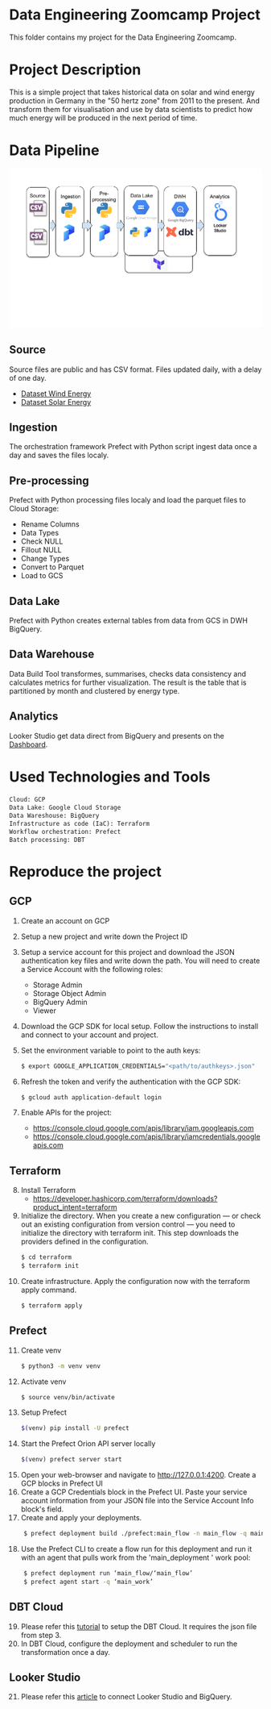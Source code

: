 # Data Engineering Zoomcamp Project
This folder contains my project for the Data Engineering Zoomcamp.
# Project Description
This is a simple project that takes historical data on solar and wind energy production in Germany in the "50 hertz zone" from 2011 to the present.  And transform them for visualisation and use by data scientists to predict how much energy will be produced in the next period of time.
# Data Pipeline
![Data Pipeline](https://github.com/MGibadulin/de_zoomcamp_2023/blob/main/final_project/DataPipeline.png)
## Source
Source files are public and has CSV format. Files updated daily, with a delay of one day. 
- [Dataset Wind Energy](https://ds.50hertz.com/api/WindPowerActual/DownloadFile?fileName=2023.csv)
- [Dataset Solar Energy](https://ds.50hertz.com/api/PhotovoltaicActual/DownloadFile?fileName=2023.csv)
## Ingestion
The orchestration framework Prefect with Python script ingest data once a day and saves the files localy.
## Pre-processing
Prefect with Python processing files localy and load the parquet files to Cloud Storage:
- Rename Columns
- Data Types
- Check NULL
- Fillout NULL
- Change Types
- Convert to Parquet
- Load to GCS
## Data Lake
Prefect with Python creates external tables from data from GCS in DWH BigQuery.
## Data Warehouse
Data Build Tool transformes, summarises, checks data consistency and calculates metrics for further visualization. The result is the table that is partitioned by month and clustered by energy type.
## Analytics
Looker Studio get data direct from BigQuery and presents on the [Dashboard](.). 


# Used Technologies and Tools
    Cloud: GCP
    Data Lake: Google Cloud Storage
    Data Wareshouse: BigQuery
    Infrastructure as code (IaC): Terraform
    Workflow orchestration: Prefect
    Batch processing: DBT

# Reproduce the project

## GCP

1. Create an account on GCP
2. Setup a new project and write down the Project ID
3. Setup a service account for this project and download the JSON authentication key files and write down the path. You will need to create a Service Account with the following roles:
    - Storage Admin
    - Storage Object Admin
    - BigQuery Admin
    - Viewer
4. Download the GCP SDK for local setup. Follow the instructions to install and connect to your account and project.
5. Set the environment variable to point to the auth keys:

    ```bash
    $ export GOOGLE_APPLICATION_CREDENTIALS="<path/to/authkeys>.json"
    ```
6. Refresh the token and verify the authentication with the GCP SDK:
    ```bash
    $ gcloud auth application-default login
    ```
7. Enable APIs for the project:
    - https://console.cloud.google.com/apis/library/iam.googleapis.com
    - https://console.cloud.google.com/apis/library/iamcredentials.googleapis.com

## Terraform

8. Install Terraform
    - https://developer.hashicorp.com/terraform/downloads?product_intent=terraform
9. Initialize the directory. When you create a new configuration — or check out an existing configuration from version control — you need to initialize the directory with terraform init. This step downloads the providers defined in the configuration.
    ```bash
    $ cd terraform
    $ terraform init
    ```
10. Create infrastructure. Apply the configuration now with the terraform apply command.
    ```bash
    $ terraform apply
    ```
## Prefect
11. Create venv
    ```bash
    $ python3 -m venv venv
    ```
12. Activate venv
    ```bash
    $ source venv/bin/activate
    ```
13. Setup Prefect
    ```bash
    $(venv) pip install -U prefect
    ```
14. Start the Prefect Orion API server locally
    ```bash
    $(venv) prefect server start
    ```
15. Open your web-browser and navigate to http://127.0.0.1:4200. Create a GCP blocks in Prefect UI
16. Create a GCP Credentials block in the Prefect UI. Paste your service account information from your JSON file into the Service Account Info block's field.
17. Create and apply your deployments.
```bash
    $ prefect deployment build ./prefect:main_flow -n main_flow -q main_deployment  --apply --cron "0 0 * * *"
```
18. Use the Prefect CLI to create a flow run for this deployment and run it with an agent that pulls work from the 'main_deployment ' work pool:
```bash
    $ prefect deployment run ‘main_flow/‘main_flow’
    $ prefect agent start -q ‘main_work’
```
## DBT Cloud
19. Please refer this [tutorial](https://github.com/DataTalksClub/data-engineering-zoomcamp/blob/1bfbc36c90d5e15c6aa18efd56420d0c4f7eeb4e/week_4_analytics_engineering/dbt_cloud_setup.md) to setup the DBT Cloud. It requires the json file from step 3.
20. In DBT Cloud, configure the deployment and scheduler to run the transformation once a day.

## Looker Studio
21. Please refer this [article](https://support.google.com/looker-studio/answer/6370296#zippy=%2Cin-this-article) to connect Looker Studio and BigQuery.

